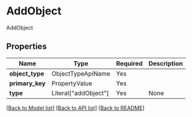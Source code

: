 # AddObject

AddObject

## Properties
| Name | Type | Required | Description |
| ------------ | ------------- | ------------- | ------------- |
**object_type** | ObjectTypeApiName | Yes |  |
**primary_key** | PropertyValue | Yes |  |
**type** | Literal["addObject"] | Yes | None |


[[Back to Model list]](../../README.md#documentation-for-models) [[Back to API list]](../../README.md#documentation-for-api-endpoints) [[Back to README]](../../README.md)

